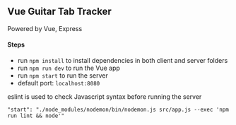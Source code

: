 ## Vue Guitar Tab Tracker

Powered by Vue, Express

#### Steps
- run `npm install` to install dependencies in both client and server folders
- run `npm run dev` to run the Vue app
- run `npm start` to run the server
- default port: `localhost:8080`

eslint is used to check Javascript syntax before running the server

```
"start": "./node_modules/nodemon/bin/nodemon.js src/app.js --exec 'npm run lint && node'"
```